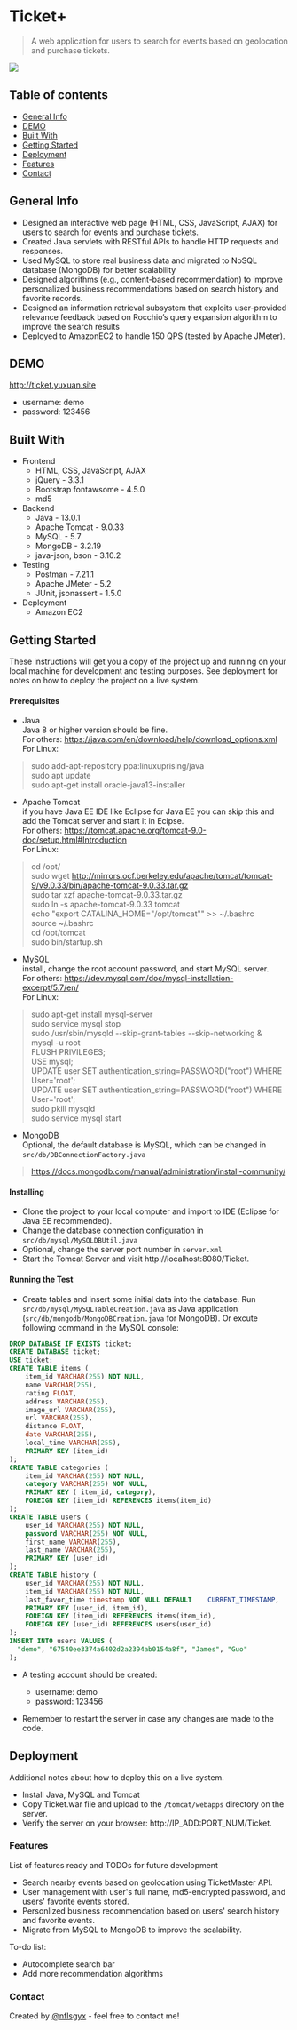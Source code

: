 # Ticket+
 > A web application for users to search for events based on geolocation and purchase tickets.

![](assets/markdown-img-paste-20200405192404109.png)

## Table of contents
* [General Info](#general-info)
* [DEMO](#demo)
* [Built With](#built-with)
* [Getting Started](#getting-started)
* [Deployment](#deployment)
* [Features](#features)
* [Contact](#contact)

## General Info
- Designed an interactive web page (HTML, CSS, JavaScript, AJAX) for users to search for events and purchase tickets.
- Created Java servlets with RESTful APIs to handle HTTP requests and responses.
- Used MySQL to store real business data and migrated to NoSQL database (MongoDB) for better scalability
- Designed algorithms (e.g., content-based recommendation) to improve personalized business recommendations based on search history and favorite records.
- Designed an information retrieval subsystem that exploits user-provided relevance feedback based on Rocchio’s query expansion algorithm to improve the search results
- Deployed to AmazonEC2 to handle 150 QPS (tested by Apache JMeter).

## DEMO
http://ticket.yuxuan.site
- username: demo
- password: 123456

## Built With
* Frontend
  - HTML, CSS, JavaScript, AJAX
  - jQuery - 3.3.1
  - Bootstrap fontawsome - 4.5.0
  - md5
* Backend
  * Java - 13.0.1
  * Apache Tomcat - 9.0.33
  * MySQL - 5.7
  * MongoDB - 3.2.19
  * java-json, bson - 3.10.2
* Testing
  * Postman - 7.21.1
  * Apache JMeter - 5.2
  * JUnit, jsonassert - 1.5.0
* Deployment
  * Amazon EC2

## Getting Started
These instructions will get you a copy of the project up and running on your local machine for development and testing purposes. See deployment for notes on how to deploy the project on a live system.
#### Prerequisites
- Java
<br> Java 8 or higher version should be fine.
<br> For others: https://java.com/en/download/help/download_options.xml
<br> For Linux:
> sudo add-apt-repository ppa:linuxuprising/java
<br> sudo apt update
<br> sudo apt-get install oracle-java13-installer

- Apache Tomcat
<br> if you have Java EE IDE like Eclipse for Java EE you can skip this and add the Tomcat server and start it in Ecipse.
<br> For others: https://tomcat.apache.org/tomcat-9.0-doc/setup.html#Introduction
<br> For Linux:
> cd /opt/
<br> sudo wget http://mirrors.ocf.berkeley.edu/apache/tomcat/tomcat-9/v9.0.33/bin/apache-tomcat-9.0.33.tar.gz
<br> sudo tar xzf apache-tomcat-9.0.33.tar.gz
<br> sudo ln -s apache-tomcat-9.0.33 tomcat
<br> echo "export CATALINA_HOME=\"/opt/tomcat\"" >> ~/.bashrc
<br> source ~/.bashrc
<br> cd /opt/tomcat
<br> sudo bin/startup.sh

- MySQL
<br> install, change the root account password, and start MySQL server.
<br> For others:
https://dev.mysql.com/doc/mysql-installation-excerpt/5.7/en/
<br> For Linux:
> sudo apt-get install mysql-server
<br> sudo service mysql stop
<br> sudo /usr/sbin/mysqld --skip-grant-tables --skip-networking &
<br> mysql -u root
<br> FLUSH PRIVILEGES;
<br> USE mysql;
<br> UPDATE user SET authentication_string=PASSWORD("root") WHERE User='root';
<br> UPDATE user SET authentication_string=PASSWORD("root") WHERE User='root';
<br> sudo pkill mysqld
<br> sudo service mysql start

- MongoDB
<br> Optional, the default database is MySQL, which can be changed in `src/db/DBConnectionFactory.java`
> https://docs.mongodb.com/manual/administration/install-community/

#### Installing
- Clone the project to your local computer and import to IDE (Eclipse for Java EE recommended).
- Change the database connection configuration in `src/db/mysql/MySQLDBUtil.java`
- Optional, change the server port number in `server.xml`
- Start the Tomcat Server and visit http://localhost:8080/Ticket.

#### Running the Test
- Create tables and insert some initial data into the database. Run `src/db/mysql/MySQLTableCreation.java` as Java application (`src/db/mongodb/MongoDBCreation.java` for MongoDB).
Or excute following command in the MySQL console:
``` sql
DROP DATABASE IF EXISTS ticket;
CREATE DATABASE ticket;
USE ticket;
CREATE TABLE items (
    item_id VARCHAR(255) NOT NULL,
    name VARCHAR(255),
    rating FLOAT,
    address VARCHAR(255),
    image_url VARCHAR(255),
    url VARCHAR(255),
    distance FLOAT,
    date VARCHAR(255),
    local_time VARCHAR(255),
    PRIMARY KEY (item_id)
);  
CREATE TABLE categories (
    item_id VARCHAR(255) NOT NULL,
    category VARCHAR(255) NOT NULL,
    PRIMARY KEY ( item_id, category),
    FOREIGN KEY (item_id) REFERENCES items(item_id)
);
CREATE TABLE users (
    user_id VARCHAR(255) NOT NULL,
    password VARCHAR(255) NOT NULL,
    first_name VARCHAR(255),
    last_name VARCHAR(255),
    PRIMARY KEY (user_id)
);
CREATE TABLE history (
    user_id VARCHAR(255) NOT NULL,
    item_id VARCHAR(255) NOT NULL,
    last_favor_time timestamp NOT NULL DEFAULT    CURRENT_TIMESTAMP,
    PRIMARY KEY (user_id, item_id),
    FOREIGN KEY (item_id) REFERENCES items(item_id),
    FOREIGN KEY (user_id) REFERENCES users(user_id)
);
INSERT INTO users VALUES (
  "demo", "67540ee3374a6402d2a2394ab0154a8f", "James", "Guo"
);
```

- A testing account should be created:
  - username: demo
  - password: 123456

- Remember to restart the server in case any changes are made to the code.

## Deployment
Additional notes about how to deploy this on a live system.
- Install Java, MySQL and Tomcat
- Copy Ticket.war file and upload to the `/tomcat/webapps` directory on the server.
- Verify the server on your browser: http://IP_ADD:PORT_NUM/Ticket.


### Features
List of features ready and TODOs for future development
* Search nearby events based on geolocation using TicketMaster API.
* User management with user's full name, md5-encrypted password, and users' favorite events stored.
* Personlized business recommendation based on users' search history and favorite events.
* Migrate from MySQL to MongoDB to improve the scalability.

To-do list:
* Autocomplete search bar
* Add more recommendation algorithms


### Contact
Created by [@nflsgyx](https://github.com/nflsgyx) - feel free to contact me!
